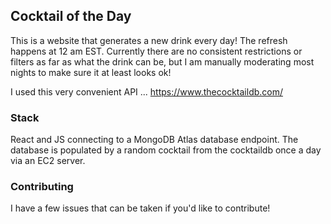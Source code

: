 ## Cocktail of the Day

This is a website that generates a new drink every day! The refresh happens at 12 am EST. Currently there are no consistent restrictions or filters as far as what the drink can be, but I am manually moderating most nights to make sure it at least looks ok!

I used this very convenient API ... https://www.thecocktaildb.com/

### Stack
React and JS connecting to a MongoDB Atlas database endpoint. The database is populated by a random cocktail from the cocktaildb once a day via an EC2 server.

### Contributing
I have a few issues that can be taken if you'd like to contribute!

